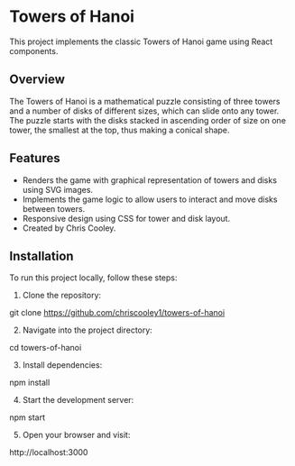 # Towers of Hanoi

This project implements the classic Towers of Hanoi game using React components.

## Overview

The Towers of Hanoi is a mathematical puzzle consisting of three towers and a number of disks of different sizes, which can slide onto any tower. The puzzle starts with the disks stacked in ascending order of size on one tower, the smallest at the top, thus making a conical shape.

## Features

- Renders the game with graphical representation of towers and disks using SVG images.
- Implements the game logic to allow users to interact and move disks between towers.
- Responsive design using CSS for tower and disk layout.
- Created by Chris Cooley.

## Installation

To run this project locally, follow these steps:

1. Clone the repository:

git clone https://github.com/chriscooley1/towers-of-hanoi

2. Navigate into the project directory:

cd towers-of-hanoi

3. Install dependencies:

npm install

4. Start the development server:

npm start

5. Open your browser and visit:

http://localhost:3000
